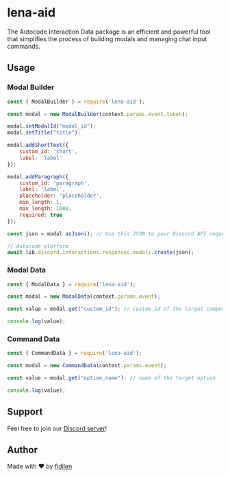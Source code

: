 # lena-aid
The Autocode Interaction Data package is an efficient and powerful tool that simplifies the process of building modals and managing chat input commands.

## Usage

### Modal Builder
```js
const { ModalBuilder } = require('lena-aid');

const modal = new ModalBuilder(context.params.event.token);

modal.setModalId("modal_id");
modal.setTitle("title");

modal.addShortText({
    custom_id: 'short',
    label: 'label'
});

modal.addParagraph({
    custom_id: 'paragraph',
    label: 'label',
    placeholder: 'placeholder',
    min_length: 1,
    max_length: 1000,
    required: true
});

const json = modal.asJson(); // Use this JSON to your Discord API request

// Autocode platform
await lib.discord.interactions.responses.modals.create(json);
```

### Modal Data
```js
const { ModalData } = require('lena-aid');

const modal = new ModalData(context.params.event);

const value = modal.get("custom_id"); // custom_id of the target component

console.log(value);
```

### Command Data
```js
const { CommandData } = require('lena-aid');

const modal = new CommandData(context.params.event);

const value = modal.get("option_name"); // name of the target option

console.log(value);
```

## Support
Feel free to join our [Discord server](https://fidilen.com/discord)!

## Author
Made with ♥ by [fidilen](https://fidilen.com)